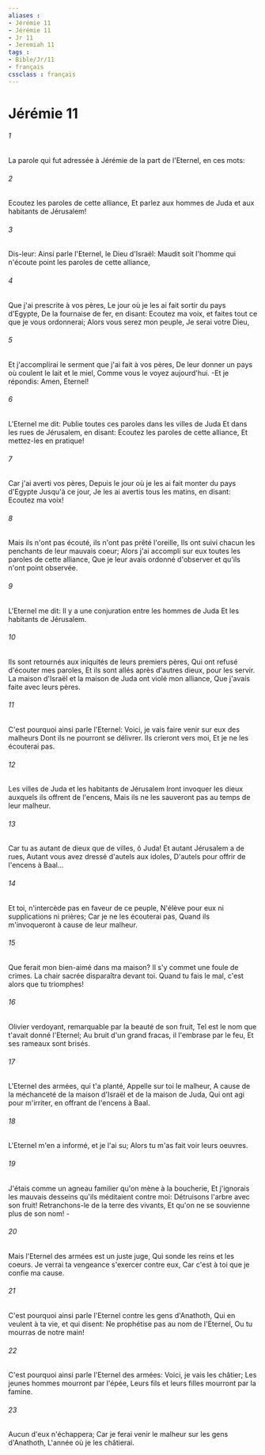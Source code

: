 ```yaml
---
aliases : 
- Jérémie 11
- Jérémie 11
- Jr 11
- Jeremiah 11
tags : 
- Bible/Jr/11
- français
cssclass : français
---
```


# Jérémie 11

###### 1
La parole qui fut adressée à Jérémie de la part de l'Eternel, en ces mots:
###### 2
Ecoutez les paroles de cette alliance, Et parlez aux hommes de Juda et aux habitants de Jérusalem!
###### 3
Dis-leur: Ainsi parle l'Eternel, le Dieu d'Israël: Maudit soit l'homme qui n'écoute point les paroles de cette alliance,
###### 4
Que j'ai prescrite à vos pères, Le jour où je les ai fait sortir du pays d'Egypte, De la fournaise de fer, en disant: Ecoutez ma voix, et faites tout ce que je vous ordonnerai; Alors vous serez mon peuple, Je serai votre Dieu,
###### 5
Et j'accomplirai le serment que j'ai fait à vos pères, De leur donner un pays où coulent le lait et le miel, Comme vous le voyez aujourd'hui. -Et je répondis: Amen, Eternel!
###### 6
L'Eternel me dit: Publie toutes ces paroles dans les villes de Juda Et dans les rues de Jérusalem, en disant: Ecoutez les paroles de cette alliance, Et mettez-les en pratique!
###### 7
Car j'ai averti vos pères, Depuis le jour où je les ai fait monter du pays d'Egypte Jusqu'à ce jour, Je les ai avertis tous les matins, en disant: Ecoutez ma voix!
###### 8
Mais ils n'ont pas écouté, ils n'ont pas prêté l'oreille, Ils ont suivi chacun les penchants de leur mauvais coeur; Alors j'ai accompli sur eux toutes les paroles de cette alliance, Que je leur avais ordonné d'observer et qu'ils n'ont point observée.
###### 9
L'Eternel me dit: Il y a une conjuration entre les hommes de Juda Et les habitants de Jérusalem.
###### 10
Ils sont retournés aux iniquités de leurs premiers pères, Qui ont refusé d'écouter mes paroles, Et ils sont allés après d'autres dieux, pour les servir. La maison d'Israël et la maison de Juda ont violé mon alliance, Que j'avais faite avec leurs pères.
###### 11
C'est pourquoi ainsi parle l'Eternel: Voici, je vais faire venir sur eux des malheurs Dont ils ne pourront se délivrer. Ils crieront vers moi, Et je ne les écouterai pas.
###### 12
Les villes de Juda et les habitants de Jérusalem Iront invoquer les dieux auxquels ils offrent de l'encens, Mais ils ne les sauveront pas au temps de leur malheur.
###### 13
Car tu as autant de dieux que de villes, ô Juda! Et autant Jérusalem a de rues, Autant vous avez dressé d'autels aux idoles, D'autels pour offrir de l'encens à Baal...
###### 14
Et toi, n'intercède pas en faveur de ce peuple, N'élève pour eux ni supplications ni prières; Car je ne les écouterai pas, Quand ils m'invoqueront à cause de leur malheur.
###### 15
Que ferait mon bien-aimé dans ma maison? Il s'y commet une foule de crimes. La chair sacrée disparaîtra devant toi. Quand tu fais le mal, c'est alors que tu triomphes!
###### 16
Olivier verdoyant, remarquable par la beauté de son fruit, Tel est le nom que t'avait donné l'Eternel; Au bruit d'un grand fracas, il l'embrase par le feu, Et ses rameaux sont brisés.
###### 17
L'Eternel des armées, qui t'a planté, Appelle sur toi le malheur, A cause de la méchanceté de la maison d'Israël et de la maison de Juda, Qui ont agi pour m'irriter, en offrant de l'encens à Baal.
###### 18
L'Eternel m'en a informé, et je l'ai su; Alors tu m'as fait voir leurs oeuvres.
###### 19
J'étais comme un agneau familier qu'on mène à la boucherie, Et j'ignorais les mauvais desseins qu'ils méditaient contre moi: Détruisons l'arbre avec son fruit! Retranchons-le de la terre des vivants, Et qu'on ne se souvienne plus de son nom! -
###### 20
Mais l'Eternel des armées est un juste juge, Qui sonde les reins et les coeurs. Je verrai ta vengeance s'exercer contre eux, Car c'est à toi que je confie ma cause.
###### 21
C'est pourquoi ainsi parle l'Eternel contre les gens d'Anathoth, Qui en veulent à ta vie, et qui disent: Ne prophétise pas au nom de l'Eternel, Ou tu mourras de notre main!
###### 22
C'est pourquoi ainsi parle l'Eternel des armées: Voici, je vais les châtier; Les jeunes hommes mourront par l'épée, Leurs fils et leurs filles mourront par la famine.
###### 23
Aucun d'eux n'échappera; Car je ferai venir le malheur sur les gens d'Anathoth, L'année où je les châtierai.
